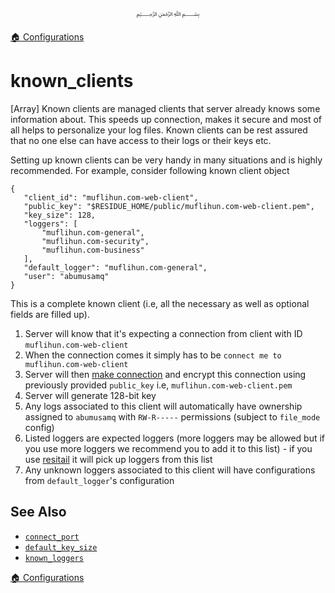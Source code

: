 <p align=center>
   ﷽
</p>

[🏠 Configurations](/docs/CONFIGURATION.md)

# known_clients
[Array] Known clients are managed clients that server already knows some information about. This speeds up connection, makes it secure and most of all helps to personalize your log files. Known clients can be rest assured that no one else can have access to their logs or their keys etc.

Setting up known clients can be very handy in many situations and is highly recommended. For example, consider following known client object

```
{
   "client_id": "muflihun.com-web-client",
   "public_key": "$RESIDUE_HOME/public/muflihun.com-web-client.pem",
   "key_size": 128,
   "loggers": [
       "muflihun.com-general", 
       "muflihun.com-security", 
       "muflihun.com-business"
   ],
   "default_logger": "muflihun.com-general",
   "user": "abumusamq"
}
```

This is a complete known client (i.e, all the necessary as well as optional fields are filled up).

1. Server will know that it's expecting a connection from client with ID `muflihun.com-web-client`
2. When the connection comes it simply has to be `connect me to muflihun.com-web-client`
3. Server will then [make connection](/docs/configurations/connect_port.md#responsibilities) and encrypt this connection using previously provided `public_key` i.e, `muflihun.com-web-client.pem`
4. Server will generate 128-bit key
5. Any logs associated to this client will automatically have ownership assigned to `abumusamq` with `RW-R-----` permissions (subject to `file_mode` config)
6. Listed loggers are expected loggers (more loggers may be allowed but if you use more loggers we recommend you to add it to this list) - if you use [resitail](https://github.com/muflihun/resitail) it will pick up loggers from this list
7. Any unknown loggers associated to this client will have configurations from `default_logger`'s configuration

## See Also
 * [`connect_port`](/docs/CONFIGURATION.md#connect_port)
 * [`default_key_size`](/docs/CONFIGURATION.md#default_key_size)
 * [`known_loggers`](/docs/CONFIGURATION.md#known_loggers)

[🏠 Configurations](/docs/CONFIGURATION.md)

